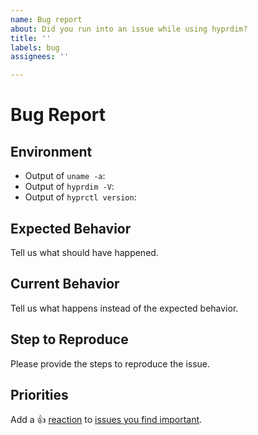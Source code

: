 ```yaml
---
name: Bug report
about: Did you run into an issue while using hyprdim?
title: ''
labels: bug
assignees: ''

---
```


# Bug Report

## Environment

- Output of `uname -a`:
- Output of `hyprdim -V`:
- Output of `hyprctl version`:

## Expected Behavior
Tell us what should have happened.

## Current Behavior
Tell us what happens instead of the expected behavior.

## Step to Reproduce
Please provide the steps to reproduce the issue.

<!-- Don't change below. This tells other users to thumbs up your bug report. -->

## Priorities
Add a :+1: [reaction] to [issues you find important].

[reaction]: https://github.blog/2016-03-10-add-reactions-to-pull-requests-issues-and-comments/
[issues you find important]: https://github.com/donovanglover/hyprdim/issues?q=is%3Aissue+is%3Aopen+sort%3Areactions-%2B1-desc
